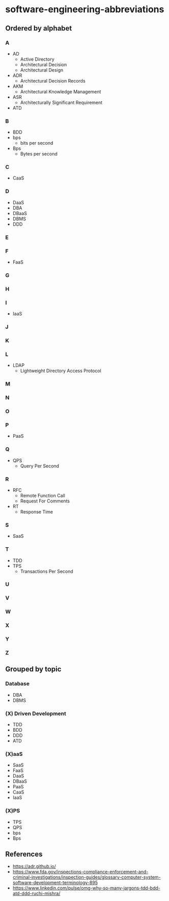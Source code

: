 # software-engineering-abbreviations

## Ordered by alphabet
### A
- AD
   - Active Directory
   - Architectural Decision
   - Architectural Design
- ADR 
   - Architectural Decision Records
- AKM
   - Architectural Knowledge Management
- ASR
   - Architecturally Significant Requirement
- ATD

### B
- BDD
- bps
   - bits per second
- Bps
   - Bytes per second

### C
- CaaS

### D
- DaaS
- DBA
- DBaaS
- DBMS
- DDD

### E
### F
- FaaS

### G
### H
### I
- IaaS

### J
### K
### L
- LDAP 
   - Lightweight Directory Access Protocol

### M
### N
### O
### P
- PaaS
### Q
- QPS
   - Query Per Second

### R
- RFC
   - Remote Function Call
   - Request For Comments
- RT
   - Response Time

### S
- SaaS

### T
- TDD
- TPS
   - Transactions Per Second

### U
### V
### W
### X
### Y
### Z

## Grouped by topic
### Database
- DBA
- DBMS

### (X) Driven Development
- TDD
- BDD
- DDD
- ATD

### (X)aaS
- SaaS
- FaaS
- DaaS
- DBaaS
- PaaS
- CaaS
- IaaS

### (X)PS
- TPS
- QPS
- bps
- Bps

## References
- https://adr.github.io/
- https://www.fda.gov/inspections-compliance-enforcement-and-criminal-investigations/inspection-guides/glossary-computer-system-software-development-terminology-895
- https://www.linkedin.com/pulse/omg-why-so-many-jargons-tdd-bdd-atd-ddd-ruchi-mishra/
